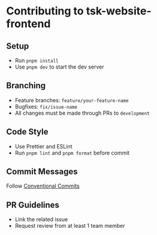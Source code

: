 # Contributing to tsk-website-frontend

## Setup

- Run `pnpm install`
- Use `pnpm dev` to start the dev server

## Branching

- Feature branches: `feature/your-feature-name`
- Bugfixes: `fix/issue-name`
- All changes must be made through PRs to `development`

## Code Style

- Use Prettier and ESLint
- Run `pnpm lint` and `pnpm format` before commit

## Commit Messages

Follow [Conventional Commits](https://www.conventionalcommits.org/)

## PR Guidelines

- Link the related issue
- Request review from at least 1 team member
